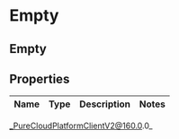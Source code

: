 # Empty

## Empty

## Properties

|Name | Type | Description | Notes|
|------------ | ------------- | ------------- | -------------|



_PureCloudPlatformClientV2@160.0.0_
